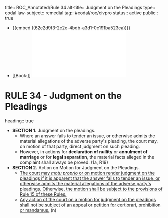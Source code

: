 title:: ROC_Annotated/Rule 34
alt-title:: Judgment on the Pleadings
type:: codal
law-subject:: remedial
tag:: #codal/roc/civpro
status:: active
public:: true

- {{embed ((62c2d9f3-2c2e-4bdb-a3d1-0c191ba523ca))}}
- [[Book:]] ![Noche Vol 1, 2021 ed., RULE 34](../assets/VOL1_NOCHE_2021_RULE34.pdf)
# RULE 34 - Judgment on the Pleadings
heading:: true
- **SECTION 1.** Judgment on the pleadings.
	- Where an answer fails to tender an issue, or otherwise admits the material allegations of the adverse party's pleading, the court may, on motion of that party, direct judgment on such pleading.
	- However, in actions for **declaration of nullity** or **annulment of marriage** or for **legal separation**, the material facts alleged in the complaint shall always be proved. (1a, R19)
- **SECTION 2.** Action on Motion for Judgment on the Pleadings.
	- <ins>The court may *motu proprio* or on motion render judgment on the pleadings if it is apparent that the answer fails to tender an issue, or otherwise admits the material allegations of the adverse party's pleadings. Otherwise, the motion shall be subject to the provisions of Rule 15 of these Rules.</ins>
	- <ins>Any action of the court on a motion for judgment on the pleadings shall not be subject of an appeal or petition for certiorari, prohibition or mandamus.</ins> (n)
